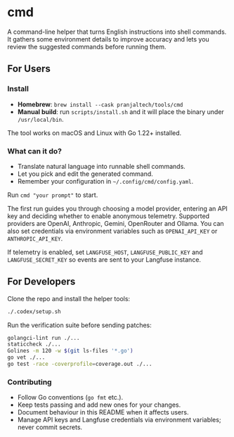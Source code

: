 # cmd

A command-line helper that turns English instructions into shell commands. It gathers some environment details to improve accuracy and lets you review the suggested commands before running them.

## For Users

### Install
- **Homebrew**: `brew install --cask pranjaltech/tools/cmd`
- **Manual build**: run `scripts/install.sh` and it will place the binary under `/usr/local/bin`.

The tool works on macOS and Linux with Go 1.22+ installed.

### What can it do?
- Translate natural language into runnable shell commands.
- Let you pick and edit the generated command.
- Remember your configuration in `~/.config/cmd/config.yaml`.

Run `cmd "your prompt"` to start.

The first run guides you through choosing a model provider, entering an API key and deciding whether to enable anonymous telemetry. Supported providers are OpenAI, Anthropic, Gemini, OpenRouter and Ollama. You can also set credentials via environment variables such as `OPENAI_API_KEY` or `ANTHROPIC_API_KEY`.

If telemetry is enabled, set `LANGFUSE_HOST`, `LANGFUSE_PUBLIC_KEY` and `LANGFUSE_SECRET_KEY` so events are sent to your Langfuse instance.

## For Developers

Clone the repo and install the helper tools:

```bash
./.codex/setup.sh
```

Run the verification suite before sending patches:

```bash
golangci-lint run ./...
staticcheck ./...
Golines -m 120 -w $(git ls-files '*.go')
go vet ./...
go test -race -coverprofile=coverage.out ./...
```

### Contributing
- Follow Go conventions (`go fmt` etc.).
- Keep tests passing and add new ones for your changes.
- Document behaviour in this README when it affects users.
- Manage API keys and Langfuse credentials via environment variables; never commit secrets.

